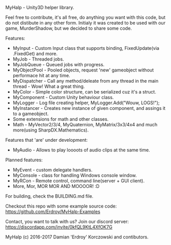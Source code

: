 MyHalp - Unity3D helper library.

Feel free to contribute, it's all free, do anything you want with this code, but do not distibute in any other form.
Initialy it was created to be used with our game, MurderShadow, but we decided to share some code.

Features:
 - MyInput - Custom Input class that supports binding, FixedUpdate(via .FixedGet) and more.
 - MyJob - Threaded jobs.
 - MyJobQueue - Queued jobs with progress.
 - MyObjectPool - Pooled objects, request 'new' gameobject without performace hit at any time.
 - MyDispatcher - Call any method/deleate from any thread in the main thread - Wow! What a great thing.
 - MyColor - Simple color structure, can be serialized cuz it's a struct.
 - MyComponent - Custom Unity behaviour class.
 - MyLogger - Log file creating helper, MyLogger.Add("Wouw, LOGS!");
 - MyInstancer - Creates new instance of given component, and assings it to a gameobject.
 - Some extensions for math and other classes.
 - Math - MyVector2/3/4, MyQuaternion, MyMatrix/3x3/4x4 and much more(using SharpDX.Mathematics).

Features that 'are' under development:
 - MyAudio - Allows to play loooots of audio clips at the same time.
 
Planned features:
 - MyEvent - custom delegate handlers.
 - MyConsole - class for handling Windows console window.
 - MyRCon - Remote control, command line(server + GUI client).
 - More, Mor, MOR MOR AND MOOOOR! :D
 
For building, check the BUILDING.md file.

Checkout this repo with some example source code: 
https://github.com/Erdroy/MyHalp-Examples

Contact, you want to talk with us? Join our discord server:
https://discordapp.com/invite/0kfQL9KtL4XfOK7G

MyHalp (c) 2016-2017 Damian 'Erdroy' Korczowski and contibutors.

